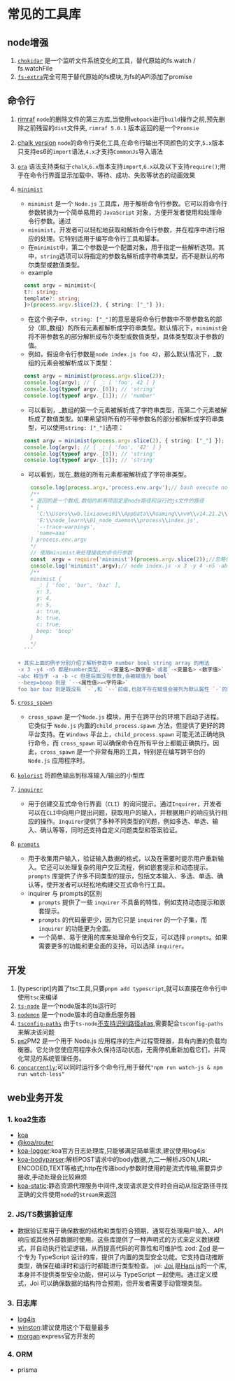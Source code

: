 # 常见的工具库

## node增强
1. [`chokidar`](https://github.com/paulmillr/chokidar) 是一个监听文件系统变化的工具，替代原始的fs.watch / fs.watchFile
2. [`fs-extra`](https://github.com/jprichardson/node-fs-extra)完全可用于替代原始的fs模块,为fs的API添加了promise

## 命令行
1. [rimraf](https://github.com/isaacs/rimraf) 
    `node`的删除文件的第三方库,当使用`webpack`进行`build`操作之前,预先删除之前残留的`dist`文件夹, `rimraf 5.0.1` 版本返回的是一个`Promsie`
2. [chalk version](https://www.npmjs.com/package/chalk?activeTab=versions)
	`node`的命令行美化工具,在命令行输出不同颜色的文字,`5.x`版本只支持es6的`import`语法,`4.x`才支持`CommonJs`导入语法
3. [`ora`](https://github.com/sindresorhus/ora)
	语法支持类似于`chalk`,`6.x`版本支持`import`,`6.x`以及以下支持`require()`;用于在命令行界面显示加载中、等待、成功、失败等状态的动画效果
4. [`minimist`](https://github.com/minimistjs/minimist)
   + `minimist` 是一个 `Node.js` 工具库，用于解析命令行参数。它可以将命令行参数转换为一个简单易用的 `JavaScript` 对象，方便开发者使用和处理命令行参数。通过 
   + `minimist`，开发者可以轻松地获取和解析命令行参数，并在程序中进行相应的处理。它特别适用于编写命令行工具和脚本。
   + 在`minimist`中，第二个参数是一个配置对象，用于指定一些解析选项。其中，`string`选项可以将指定的参数名解析成字符串类型，而不是默认的布尔类型或数值类型。
   + example

    ```ts
      const argv = minimist<{
      t?: string;
      template?: string;
      }>(process.argv.slice(2), { string: ["_"] });
    ```

     + 在这个例子中，`string: ["_"]`的意思是将命令行参数中不带参数名的部分（即_数组）的所有元素都解析成字符串类型。默认情况下，`minimist`会将不带参数名的部分解析成布尔类型或数值类型，具体类型取决于参数的值。
     + 例如，假设命令行参数是`node index.js foo 42`，那么默认情况下，_数组的元素会被解析成以下类型：

      ```ts
        const argv = minimist(process.argv.slice(2));
        console.log(argv); // { _: [ 'foo', 42 ] }
        console.log(typeof argv._[0]); // 'string'
        console.log(typeof argv._[1]); // 'number'
      ```
     + 可以看到，\_数组的第一个元素被解析成了字符串类型，而第二个元素被解析成了数值类型。如果希望将所有的不带参数名的部分都解析成字符串类型，可以使用`string: ["_"]`选项：

      ```ts
        const argv = minimist(process.argv.slice(2), { string: ["_"] });
        console.log(argv); // { _: [ 'foo', '42' ] }
        console.log(typeof argv._[0]); // 'string'
        console.log(typeof argv._[1]); // 'string'
      ```

     + 可以看到，现在_数组的所有元素都被解析成了字符串类型。

      ```JavaScript
          console.log(process.argv,'process.env.argv');// bash execute node index.js --trace-warnings name=aaa 
          /**
          * 返回的是一个数组,数组的前两项固定是node路径和运行的js文件的路径
          * [
            'C:\\Users\\wb.lixiaowei01\\AppData\\Roaming\\nvm\\v14.21.2\\node.exe',
            'E:\\node_learn\\01_node_daemon\\process\\index.js',
            '--trace-warnings',
            'name=aaa'
          ] process.env.argv
          */
          // 使用minimist来处理接收的命令行参数
          const  argv = require('minimist')(process.argv.slice(2));//忽略位置0,1的参数 
          console.log('minimist',argv);// node index.js -x 3 -y 4 -n5 -abc --beep=boop foo bar baz
          /**
          minimist {
            _: [ 'foo', 'bar', 'baz' ],
            x: 3,
            y: 4,
            n: 5,
            a: true,
            b: true,
            c: true,
            beep: 'boop'
          }
          */
        ```

    + 其实上面的例子分别介绍了解析参数中 number bool string array 的用法
      -x 3 -y4 -n5 都是number类型, `-<变量名><数字值>`或者`-<变量名> <数字值>`
      -abc 相当于 -a -b -c 但是后面没有参数,会被赋值为`bool` 
      --beep=boop 则是 `--<属性值>=<字符串>`
      foo bar baz 则是既没有 `-`,和 `--`前缀,也就不存在赋值会被列为默认属性 `-`的数组值

5. [`cross_spawn`](https://www.npmjs.com/package/cross-spawn)
      + `cross_spawn` 是一个`Node.js` 模块，用于在跨平台的环境下启动子进程。它类似于 `Node.js` 内置的`child_process.spawn` 方法，但提供了更好的跨平台支持。在 `Windows` 平台上，`child_process.spawn` 可能无法正确地执行命令，而 `cross_spawn` 可以确保命令在所有平台上都能正确执行。因此，`cross_spawn` 是一个非常有用的工具，特别是在编写跨平台的 `Node.js` 应用程序时。

6. [`kolorist`](https://github.com/marvinhagemeister/kolorist) 将颜色输出到标准输入/输出的小型库

7. [`inquirer`](https://github.com/SBoudrias/Inquirer.js)
      + 用于创建交互式命令行界面（`CLI`）的询问提示。通过`Inquirer`，开发者可以在`CLI`中向用户提出问题，获取用户的输入，并根据用户的响应执行相应的操作。`Inquirer`提供了多种不同类型的问题，例如多选、单选、输入、确认等等，同时还支持自定义问题类型和答案验证。
8. [`prompts`](https://github.com/terkelg/prompts)
      + 用于收集用户输入，验证输入数据的格式，以及在需要时提示用户重新输入。它还可以处理复杂的用户交互流程，例如嵌套提示和动态提示。`prompts` 库提供了许多不同类型的提示，包括文本输入、多选、单选、确认等，使开发者可以轻松地构建交互式命令行工具。
     + inquirer 与 prompts的区别
        + `prompts` 提供了一些 `inquirer` 不具备的特性，例如支持动态提示和嵌套提示。
        + `prompts` 的代码量更少，因为它只是 `inquirer` 的一个子集，而`inquirer` 的功能更为全面。
        + 一个简单、易于使用的库来处理命令行交互，可以选择 `prompts`。如果需要更多的功能和更全面的支持，可以选择 `inquirer`。



## 开发
1. [typescript]内置了tsc工具,只要`pnpm add typescript`,就可以直接在命令行中使用`tsc`来编译
2. [`ts-node`](https://github.com/TypeStrong/ts-node) 是一个node版本的ts运行时
3. [`nodemon`](https://github.com/remy/nodemon) 是一个node版本的自动重启服务器
4. [`tsconfig-paths`](https://github.com/dividab/tsconfig-paths) 由于`ts-node`[不支持识别路径alias](https://juejin.cn/post/6963800542615175182),需要配合`tsconfig-paths`来解决该问题
5. [`pm2`](https://pm2.fenxianglu.cn/docs/start/#google_vignette)PM2 是一个用于 Node.js 应用程序的生产过程管理器，具有内置的负载均衡器。它允许您使应用程序永久保持活动状态，无需停机重新加载它们，并简化常见的系统管理任务。
6. [`concurrently`](https://www.npmjs.com/package/concurrently);可以同时运行多个命令行,用于替代`"npm run watch-js & npm run watch-less"`

## web业务开发

### 1. koa2生态
+ [koa](https://www.npmjs.com/package/koa)
+ [@koa/router](https://www.npmjs.com/package/@koa/router)
+ [koa-logger](https://www.npmjs.com/package/koa-logger):koa官方日志处理库,只能够满足简单需求,建议使用log4js
+ [koa-bodyparser](https://www.npmjs.com/package/koa-bodyparser):解析POST请求中的body数据,九二一解析JSON,URL-ENCODED,TEXT等格式;http在传递body参数时使用的是流式传输,需要异步接收,手动处理会比较麻烦
+ [koa-static](https://www.npmjs.com/package/koa-static):静态资源代理服务中间件,发现请求是文件时会自动从指定路径寻找正确的文件使用`node`的`Stream`来返回


### 2. JS/TS数据验证库
+ 数据验证库用于确保数据的结构和类型符合预期，通常在处理用户输入、API响应或其他外部数据时使用。这些库提供了一种声明式的方式来定义数据模式，并自动执行验证逻辑，从而提高代码的可靠性和可维护性
zod: [Zod](https://zod.dev/) 是一个专为 TypeScript 设计的库，提供了内置的类型安全功能。它支持自动推断类型，确保在编译时和运行时都能进行类型检查。
joi: [Joi](https://joi.dev/),是[Hapi.js](https://hapi.dev/)的一个库, 本身并不提供类型安全功能，但可以与 TypeScript 一起使用。通过定义模式，Joi 可以确保数据的结构符合预期，但开发者需要手动管理类型。

### 3. 日志库
+ [log4js](https://www.npmjs.com/package/log4js)
+ [winston](https://www.npmjs.com/package/winston):建议使用这个下载量最多
+ [morgan](https://www.npmjs.com/package/morgan):express官方开发的

### 4. ORM
+ prisma